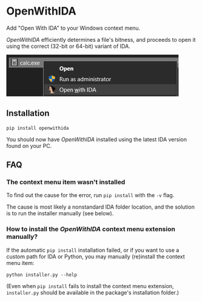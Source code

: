 # OpenWithIDA

Add "Open With IDA" to your Windows context menu.

_OpenWithIDA_ efficiently determines a file's bitness, and proceeds to open it using the correct (32-bit or 64-bit) variant of IDA.

![Screenshot](resources/screenshot.png)

## Installation

```batch
pip install openwithida
```

You should now have _OpenWithIDA_ installed using the latest IDA version found on your PC.

## FAQ

### The context menu item wasn't installed

To find out the cause for the error, run `pip install` with the `-v` flag.

The cause is most likely a nonstandard IDA folder location, and the solution is to run the installer manually (see below).

### How to install the _OpenWithIDA_ context menu extension manually?

If the automatic `pip install` installation failed, or if you want to use a custom path for IDA or Python, you may manually (re)install the context menu item:

```batch
python installer.py --help
```

(Even when `pip install` fails to install the context menu extension, `installer.py` should be available in the package's installation folder.)
